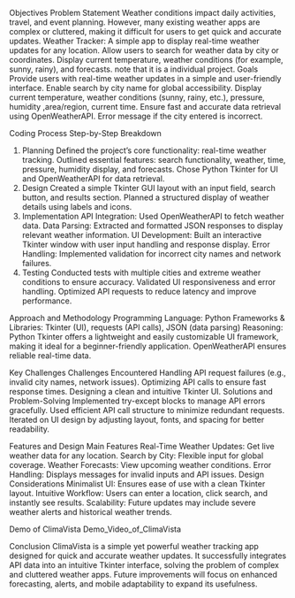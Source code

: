 Objectives
Problem Statement
Weather conditions impact daily activities, travel, and event planning. However, many existing weather apps are complex or cluttered, making it difficult for users to get quick and accurate updates.
Weather Tracker: A simple app to display real-time weather updates for any location. Allow users to search for weather data by city or coordinates. Display current temperature, weather conditions (for example, sunny, rainy), and forecasts. note that it is a individual project.
Goals
Provide users with real-time weather updates in a simple and user-friendly interface.
Enable search by city name  for global accessibility.
Display current temperature, weather conditions (sunny, rainy, etc.), pressure, humidity ,area/region, current time.
Ensure fast and accurate data retrieval using OpenWeatherAPI.
Error message if the city entered is incorrect.

Coding Process
Step-by-Step Breakdown
1. Planning
Defined the project’s core functionality: real-time weather tracking.
Outlined essential features: search functionality, weather, time, pressure, humidity display, and forecasts.
Chose Python Tkinter for UI and OpenWeatherAPI for data retrieval.
2. Design
Created a simple Tkinter GUI layout with an input field, search button, and results section.
Planned a structured display of weather details using labels and icons.
3. Implementation
API Integration: Used OpenWeatherAPI to fetch weather data.
Data Parsing: Extracted and formatted JSON responses to display relevant weather information.
UI Development: Built an interactive Tkinter window with user input handling and response display.
Error Handling: Implemented validation for incorrect city names and network failures.
4. Testing
Conducted tests with multiple cities and extreme weather conditions to ensure accuracy.
Validated UI responsiveness and error handling.
Optimized API requests to reduce latency and improve performance.

Approach and Methodology
Programming Language: Python
Frameworks & Libraries: Tkinter (UI), requests (API calls), JSON (data parsing)
Reasoning: Python Tkinter offers a lightweight and easily customizable UI framework, making it ideal for a beginner-friendly application. OpenWeatherAPI ensures reliable real-time data.

Key Challenges
Challenges Encountered
Handling API request failures (e.g., invalid city names, network issues).
Optimizing API calls to ensure fast response times.
Designing a clean and intuitive Tkinter UI.
Solutions and Problem-Solving
Implemented try-except blocks to manage API errors gracefully.
Used efficient API call structure to minimize redundant requests.
Iterated on UI design by adjusting layout, fonts, and spacing for better readability.

Features and Design
Main Features
Real-Time Weather Updates: Get live weather data for any location.
Search by City: Flexible input for global coverage.
Weather Forecasts: View upcoming weather conditions.
Error Handling: Displays messages for invalid inputs and API issues.
Design Considerations
Minimalist UI: Ensures ease of use with a clean Tkinter layout.
Intuitive Workflow: Users can enter a location, click search, and instantly see results.
Scalability: Future updates may include severe weather alerts and historical weather trends.

Demo of ClimaVista
Demo_Video_of_ClimaVista


Conclusion
ClimaVista is a simple yet powerful weather tracking app designed for quick and accurate weather updates. It successfully integrates API data into an intuitive Tkinter interface, solving the problem of complex and cluttered weather apps. Future improvements will focus on enhanced forecasting, alerts, and mobile adaptability to expand its usefulness.
